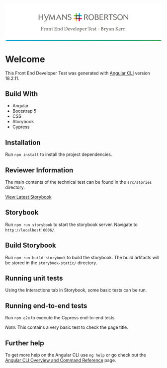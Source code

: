![Front End Developer Test - Bryan Kerr](./repo-banner.png)

# Welcome

This Front End Developer Test was generated with [Angular CLI](https://github.com/angular/angular-cli) version 18.2.11.

## Build With

- Angular
- Bootstrap 5
- CSS
- Storybook
- Cypress

## Installation

Run `npm install` to install the project dependencies.

## Reviewer Information

The main contents of the technical test can be found in the `src/stories` directory.

[View Latest Storybook](https://main--673712a83fc20ae35be08554.chromatic.com/?path=/docs/bryan-kerr--docs)

## Storybook

Run `npm run storybook` to start the storybook server. Navigate to `http://localhost:6006/`.

## Build Storybook

Run `npm run build-storybook` to build the storybook. The build artifacts will be stored in the `storybook-static/` directory.

## Running unit tests

Using the Interactions tab in Storybook, some basic tests can be run.

## Running end-to-end tests

Run `npm e2e` to execute the Cypress end-to-end tests.

_Note:_ This contains a very basic test to check the page title.

## Further help

To get more help on the Angular CLI use `ng help` or go check out the [Angular CLI Overview and Command Reference](https://angular.dev/tools/cli) page.
